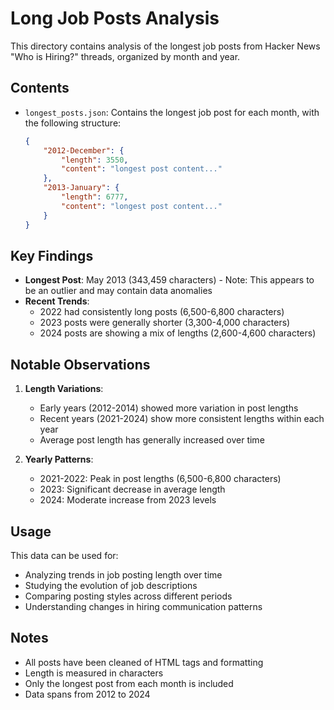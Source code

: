 # Long Job Posts Analysis

This directory contains analysis of the longest job posts from Hacker News "Who is Hiring?" threads, organized by month and year.

## Contents

- `longest_posts.json`: Contains the longest job post for each month, with the following structure:
  ```json
  {
      "2012-December": {
          "length": 3550,
          "content": "longest post content..."
      },
      "2013-January": {
          "length": 6777,
          "content": "longest post content..."
      }
  }
  ```

## Key Findings

- **Longest Post**: May 2013 (343,459 characters) - Note: This appears to be an outlier and may contain data anomalies
- **Recent Trends**: 
  - 2022 had consistently long posts (6,500-6,800 characters)
  - 2023 posts were generally shorter (3,300-4,000 characters)
  - 2024 posts are showing a mix of lengths (2,600-4,600 characters)

## Notable Observations

1. **Length Variations**:
   - Early years (2012-2014) showed more variation in post lengths
   - Recent years (2021-2024) show more consistent lengths within each year
   - Average post length has generally increased over time

2. **Yearly Patterns**:
   - 2021-2022: Peak in post lengths (6,500-6,800 characters)
   - 2023: Significant decrease in average length
   - 2024: Moderate increase from 2023 levels

## Usage

This data can be used for:
- Analyzing trends in job posting length over time
- Studying the evolution of job descriptions
- Comparing posting styles across different periods
- Understanding changes in hiring communication patterns

## Notes

- All posts have been cleaned of HTML tags and formatting
- Length is measured in characters
- Only the longest post from each month is included
- Data spans from 2012 to 2024 
